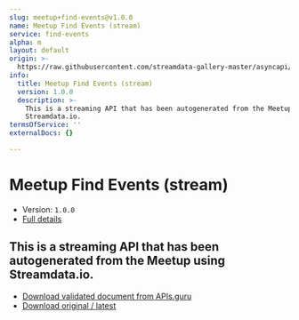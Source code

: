 ```yaml
---
slug: meetup+find-events@v1.0.0
name: Meetup Find Events (stream)
service: find-events
alpha: m
layout: default
origin: >-
  https://raw.githubusercontent.com/streamdata-gallery-master/asyncapi/master/_listings/meetup/meetup-find-events-stream-async.md
info:
  title: Meetup Find Events (stream)
  version: 1.0.0
  description: >-
    This is a streaming API that has been autogenerated from the Meetup using
    Streamdata.io.
termsOfService: ''
externalDocs: {}

---
```

# Meetup Find Events (stream)

* Version: `1.0.0`
* [Full details](../html/meetup+find-events@v1.0.0.html)



## This is a streaming API that has been autogenerated from the Meetup using Streamdata.io.



* [Download validated document from APIs.guru](https://raw.githubusercontent.com/APIs-guru/asyncapi-directory/master/docs/APIs/meetup%2Bfind-events%40v1.0.0.yaml)
* [Download original / latest](https://raw.githubusercontent.com/streamdata-gallery-master/asyncapi/master/_listings/meetup/meetup-find-events-stream-async.md)

<script type="application/ld+json">
{
  "@context": "http://schema.org/",
  "@type": "WebAPI",
  "description": "This is a streaming API that has been autogenerated from the Meetup using Streamdata.io.",
  "documentation": "",

  "name": "Meetup Find Events (stream)"
}
</script>
